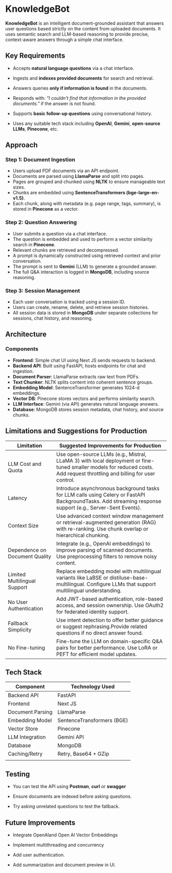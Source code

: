 # KnowledgeBot

**KnowledgeBot** is an intelligent document-grounded assistant that answers user questions based strictly on the content from uploaded documents. It uses semantic search and LLM-based reasoning to provide precise, context-aware answers through a simple chat interface.

## Key Requirements

*   Accepts **natural language questions** via a chat interface.  
    
*   Ingests and **indexes provided documents** for search and retrieval.  
    
*   Answers queries **only if information is found** in the documents.  
    
*   Responds with: _"I couldn't find that information in the provided documents."_ if the answer is not found.  
    
*   Supports **basic follow-up questions** using conversational history.  
    
*   Uses any suitable tech stack including **OpenAI**, **Gemini**, **open-source LLMs**, **Pinecone**, etc.  

## Approach

### Step 1: Document Ingestion

*   Users upload PDF documents via an API endpoint.
*   Documents are parsed using **LlamaParse** and split into pages.
*   Pages are grouped and chunked using **NLTK** to ensure manageable text sizes.
*   Chunks are embedded using **SentenceTransformers (bge-large-en-v1.5)**.
*   Each chunk, along with metadata (e.g. page range, tags, summary), is stored in **Pinecone** as a vector.

### Step 2: Question Answering

*   User submits a question via a chat interface.
*   The question is embedded and used to perform a vector similarity search in **Pinecone**.
*   Relevant chunks are retrieved and decompressed.
*   A prompt is dynamically constructed using retrieved context and prior conversation.
*   The prompt is sent to **Gemini** (LLM) to generate a grounded answer.
*   The full Q&A interaction is logged in **MongoDB**, including source reasoning.



### Step 3: Session Management

*   Each user conversation is tracked using a session ID.
*   Users can create, rename, delete, and retrieve session histories.
*   All session data is stored in **MongoDB** under separate collections for sessions, chat history, and reasoning.

## Architecture

### Components

*   **Frontend**: Simple chat UI using Next JS sends requests to backend.
*   **Backend API**: Built using FastAPI, hosts endpoints for chat and ingestion.
*   **Document Parser**: LlamaParse extracts raw text from PDFs.
*   **Text Chunker**: NLTK splits content into coherent sentence groups.
*   **Embedding Model**: SentenceTransformer generates 1024-d embeddings.
*   **Vector DB**: Pinecone stores vectors and performs similarity search.
*   **LLM Interface**: Gemini (via API) generates natural language answers.
*   **Database**: MongoDB stores session metadata, chat history, and source chunks.

## Limitations and Suggestions for Production

| Limitation | Suggested Improvements for Production |
| --- | --- |
| LLM Cost and Quota | Use open-source LLMs (e.g., Mistral, LLaMA 3) with local deployment or fine-tuned smaller models for reduced costs. Add request throttling and billing for user control. |
| Latency | Introduce asynchronous background tasks for LLM calls using Celery or FastAPI BackgroundTasks. Add streaming response support (e.g., Server-Sent Events). |
| Context Size | Use advanced context window management or retrieval-augmented generation (RAG) with re-ranking. Use chunk overlap or hierarchical chunking. |
| Dependence on Document Quality | Integrate (e.g., OpenAI embeddings) to improve parsing of scanned documents. Use preprocessing filters to remove noisy content. |
| Limited Multilingual Support | Replace embedding model with multilingual variants like LaBSE or distiluse-base-multilingual. Configure LLMs that support multilingual understanding. |
| No User Authentication | Add JWT-based authentication, role-based access, and session ownership. Use OAuth2 for federated identity support. |
| Fallback Simplicity | Use intent detection to offer better guidance or suggest rephrasing.Provide related questions if no direct answer found. |
| No Fine-tuning | Fine-tune the LLM on domain-specific Q&A pairs for better performance. Use LoRA or PEFT for efficient model updates. |

## Tech Stack

| Component | Technology Used |
| --- | --- |
| Backend API | FastAPI |
| Frontend | Next JS |
| Document Parsing | LlamaParse |
| Embedding Model | SentenceTransformers (BGE) |
| Vector Store | Pinecone |
| LLM Integration | Gemini API |
| Database | MongoDB |
| Caching/Retry | Retry, Base64 + GZip |
|  |  |

## Testing

*   You can test the API using **Postman**, **curl** or **swagger**  
    
*   Ensure documents are indexed before asking questions.  
    
*   Try asking unrelated questions to test the fallback.  
    

## Future Improvements

*   Integrate OpenAIand Open AI Vector Embeddings
*   Implement multithreading and concurrency  
    
*   Add user authentication.  
    
*   Add summarization and document preview in UI.
